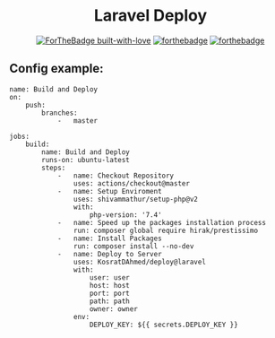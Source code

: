 <div align="center">

# Laravel Deploy

[![ForTheBadge built-with-love](http://ForTheBadge.com/images/badges/built-with-love.svg)](https://ngocquyhoang.com)
[![forthebadge](https://forthebadge.com/images/badges/contains-cat-gifs.svg)](https://ngocquyhoang.com)
[![forthebadge](https://forthebadge.com/images/badges/powered-by-water.svg)](https://ngocquyhoang.com)

</div>


## Config example:

```
name: Build and Deploy
on:
    push:
        branches:
            -   master

jobs:
    build:
        name: Build and Deploy
        runs-on: ubuntu-latest
        steps:
            -   name: Checkout Repository
                uses: actions/checkout@master
            -   name: Setup Enviroment
                uses: shivammathur/setup-php@v2
                with:
                    php-version: '7.4'
            -   name: Speed up the packages installation process
                run: composer global require hirak/prestissimo
            -   name: Install Packages
                run: composer install --no-dev
            -   name: Deploy to Server
                uses: KosratDAhmed/deploy@laravel
                with:
                    user: user
                    host: host
                    port: port
                    path: path
                    owner: owner
                env:
                    DEPLOY_KEY: ${{ secrets.DEPLOY_KEY }}
```
